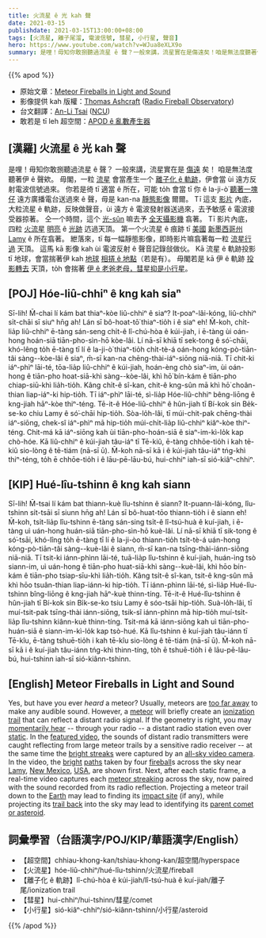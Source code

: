 ```yaml
---
title: 火流星 ê 光 kah 聲
date: 2021-03-15
publishdate: 2021-03-15T13:00:00+08:00
tags: [火流星, 離子尾溜, 電波信號, 彗星, 小行星, 聲音]
hero: https://www.youtube.com/watch?v=WJua8eXLX9o
summary: 是哩！毋知你敢捌聽過流星 ê 聲？一般來講，流星實在是傷遠矣！咱是無法度聽著伊 ê 聲欸。毋閣，一粒流星會當產生一个離子尾溜，伊會當 ùi 遠方反射電波信號過來。
---
```


{{% apod %}}

- 原始文章：[Meteor Fireballs in Light and Sound](https://apod.nasa.gov/apod/ap210315.html)
- 影像提供 kah 版權：[Thomas Ashcraft][Thomas Ashcraft] ([Radio Fireball Observatory][Radio Fireball Observatory])
- 台文翻譯：[An-Li Tsai](mailto:thianbun.taigi@gmail.com) ([NCU](https://www.astro.ncu.edu.tw))
- 敢若是 tī leh 超空間：[APOD ê 亂數產生器][Random APOD Generator]

## [漢羅] 火流星 ê 光 kah 聲

是哩！毋知你敢捌聽過流星 ê 聲？
一般來講，流星實在是 [傷遠][too far away] 矣！
咱是無法度聽著伊 ê 聲欸。
毋閣，一粒 [流星][meteor] 會當產生一个 [離子化 ê 軌跡][ionization trail]，伊會當 ùi 遠方反射電波信號過來。
你若是徛 tī 適當 ê 所在，可能 to̍h 會當 tī 你 ê la-ji-ò͘ [聽著一塊仔][momentarily hear] 遠方廣播電台送過來 ê 聲，毋是 kan-na [靜態影像][static] 爾爾。
Tī 這支 [影片][featured video] 內底，大粒流星 ê 軌跡，反映做聲音，ùi 遠方 ê 電波發射器送過來，去予敏感 ê 電波接受器掠著。
仝一个時間，這个 [光-sûn][bright streaks] 嘛去予 [全天攝影機][all-sky video camera] 翕著。
Tī 影片內底，四粒 [火流星][fireball] [明亮][bright] ê [光跡][paths] 迒過天頂。
第一个火流星 ê 痕跡 tī [美國][USA] [新墨西哥州][New Mexico] [Lamy][Lamy] ê 所在翕著。
紲落來，tī 每一幅靜態影像，即時影片嘛翕著每一粒 [流星行過][meteor streaking] 天頂。
這馬 kā 影像 kah ùi 電波反射 ê 聲音記錄敆做伙。
Kā 流星 ê 軌跡投影 tī 地球，會當揣著伊 kah [地球][Earth] [相挵 ê 地點][impact site]（若是有）。
毋閣若是 kā 伊 ê 軌跡 [投影轉去][trail back] 天頂，to̍h 會揣著 [伊 ê 老爸老母，彗星抑是小行星][parent comet or asteroid]。

## [POJ] Hóe-liû-chhiⁿ ê kng kah siaⁿ

Sī-lih! M̄-chai lí kám bat thiaⁿ-kòe liû-chhiⁿ ê siaⁿ?
It-poaⁿ-lâi-kóng, liû-chhiⁿ si̍t-chāi sī siuⁿ hn̄g ah!
Lán sī bô-hoat-tō͘ thiaⁿ-tio̍h i ê siaⁿ eh!
M̄-koh, chi̍t-lia̍p liû-chhiⁿ ē-tàng sán-seng chi̍t-ê lî-chú-hòa ê kúi-jiah, i ē-tàng ùi oán-hong hoán-siā tiān-pho-sìn-hō kòe-lâi.
Lí nā-sī khiā tī sek-tong ê só͘-chāi, khó-lêng to̍h ē-tàng tī lí ê la-ji-ò͘ thiaⁿ-tio̍h chi̍t-tè-á oán-hong kóng-pò-tiān-tâi sàng--kòe-lâi ê siaⁿ, m̄-sī kan-na chēng-thài-iáⁿ-siōng niā-niā.
Tī chit-ki iáⁿ-phìⁿ lāi-té, tōa-lia̍p liû-chhiⁿ ê kúi-jiah, hoán-èng chò siaⁿ-im, ùi oán-hong ê tiān-pho hoat-siā-khì sàng--kòe-lâi, khì hō͘ bín-kám ê tiān-pho chiap-siū-khì lia̍h-tio̍h.
Kâng chi̍t-ê sî-kan, chit-ê kng-sûn mā khì hō͘ choân-thian liap-iáⁿ-ki hip-tio̍h.
Tī iáⁿ-phìⁿ lāi-té, sì-lia̍p Hóe-liû-chhiⁿ bêng-liōng ê kng-jiah hāⁿ-kòe thiⁿ-téng.
Tē-it-ê Hóe-liû-chhiⁿ ê hûn-jiah tī Bí-kok sin Be̍k-se-ko chiu Lamy ê só͘-chāi hip-tio̍h.
Sòa-lo̍h-lâi, tī múi-chit-pak chēng-thài iáⁿ-siōng, chek-sî iáⁿ-phìⁿ mā hip-tio̍h múi-chi̍t-lia̍p liû-chhiⁿ kiâⁿ-kòe thiⁿ-téng.
Chit-má kā iáⁿ-siōng kah ùi tiān-pho-hoán-siā ê siaⁿ-im-kì-lo̍k kap chò-hóe.
Kā liû-chhiⁿ ê kúi-jiah tâu-iáⁿ tī Tē-kiû, ē-tàng chhōe-tio̍h i kah tē-kiû sio-lòng ê tē-tiám (nā-sī ū).
M̄-koh nā-sī kā i ê kúi-jiah tâu-iáⁿ tńg-khì thiⁿ-téng, to̍h ē chhōe-tio̍h i ê lāu-pē-lāu-bú, hui-chhiⁿ iah-sī sió-kiâⁿ-chhiⁿ.

## [KIP] Hué-lîu-tshinn ê kng kah siann

Sī-lih! M̄-tsai lí kám bat thiann-kuè lîu-tshinn ê siann?
It-puann-lâi-kóng, lîu-tshinn si̍t-tsāi sī siunn hn̄g ah!
Lán sī bô-huat-tōo thiann-tio̍h i ê siann eh!
M̄-koh, tsi̍t-lia̍p lîu-tshinn ē-tàng sán-sing tsi̍t-ê lî-tsú-huà ê kuí-jiah, i ē-tàng uì uán-hong huán-siā tiān-pho-sìn-hō kuè-lâi.
Lí nā-sī khiā tī sik-tong ê só͘-tsāi, khó-lîng to̍h ē-tàng tī lí ê la-ji-òo thiann-tio̍h tsi̍t-tè-á uán-hong kóng-pò-tiān-tâi sàng--kuè-lâi ê siann, m̄-sī kan-na tsīng-thài-iánn-siōng niā-niā.
Tī tsit-ki iánn-phìnn lāi-té, tuā-lia̍p lîu-tshinn ê kuí-jiah, huán-ìng tsò siann-im, uì uán-hong ê tiān-pho huat-siā-khì sàng--kuè-lâi, khì hōo bín-kám ê tiān-pho tsiap-sīu-khì lia̍h-tio̍h.
Kâng tsi̍t-ê sî-kan, tsit-ê kng-sûn mā khì hōo tsuân-thian liap-iánn-ki hip-tio̍h.
Tī iánn-phìnn lāi-té, sì-lia̍p Hué-lîu-tshinn bîng-liōng ê kng-jiah hāⁿ-kuè thinn-tíng.
Tē-it-ê Hué-lîu-tshinn ê hûn-jiah tī Bí-kok sin Bi̍k-se-ko tsiu Lamy ê sóo-tsāi hip-tio̍h.
Suà-lo̍h-lâi, tī muí-tsit-pak tsīng-thài iánn-siōng, tsik-sî iánn-phìnn mā hip-tio̍h muí-tsi̍t-lia̍p lîu-tshinn kiânn-kuè thinn-tíng.
Tsit-má kā iánn-siōng kah uì tiān-pho-huán-siā ê siann-im-kì-lo̍k kap tsò-hué.
Kā lîu-tshinn ê kuí-jiah tâu-iánn tī Tē-kîu, ē-tàng tshuē-tio̍h i kah tē-kîu sio-lòng ê tē-tiám (nā-sī ū).
M̄-koh nā-sī kā i ê kuí-jiah tâu-iánn tńg-khì thinn-tíng, to̍h ē tshuē-tio̍h i ê lāu-pē-lāu-bú, hui-tshinn iah-sī sió-kiânn-tshinn.


## [English] Meteor Fireballs in Light and Sound

Yes, but have you ever *heard* a meteor? Usually, meteors are [too far away][too far away] to make any audible sound. However, a [meteor][meteor] will briefly create an [ionization trail][ionization trail] that can reflect a distant radio signal. If the geometry is right, you may [momentarily hear][momentarily hear] -- through your radio -- a distant radio station even over [static][static]. In the [featured video][featured video], the sounds of distant radio transmitters were caught reflecting from large meteor trails by a sensitive radio receiver -- at the same time the [bright streaks][bright streaks] were captured by an [all-sky video camera][all-sky video camera]. In the video, the [bright][bright] [paths][paths] taken by four [fireball][fireball]s across the sky near [Lamy][Lamy], [New Mexico][New Mexico], [USA][USA], are shown first. Next, after each static frame, a real-time video captures each [meteor streaking][meteor streaking] across the sky, now paired with the sound recorded from its radio reflection. Projecting a meteor trail down to the [Earth][Earth] may lead to finding its [impact site][impact site] (if any), while projecting its [trail back][trail back] into the sky may lead to identifying its [parent comet or asteroid][parent comet or asteroid].

## 詞彙學習（台語漢字/POJ/KIP/華語漢字/English）

- 【超空間】chhiau-khong-kan/tshiau-khong-kan/超空間/hyperspace
- 【火流星】hóe-liû-chhiⁿ/hué-lîu-tshinn/火流星/fireball
- 【離子化 ê 軌跡】lî-chú-hòa ê kúi-jiah/lî-tsú-huà ê kuí-jiah/離子尾/ionization trail
- 【彗星】hui-chhiⁿ/hui-tshinn/彗星/comet
- 【小行星】sió-kiâⁿ-chhiⁿ/sió-kiânn-tshinn/小行星/asteroid

{{% /apod %}}

[Thomas Ashcraft]: mailto:ashcraft@heliotown.dot.com
[Radio Fireball Observatory]: http://www.heliotown.com/
[Random APOD Generator]: https://apod.nasa.gov/apod/random_apod.html
[too far away]: https://earthsky.org/space/whoosh-can-you-hear-a-meteor-streak-past
[meteor]: https://solarsystem.nasa.gov/asteroids-comets-and-meteors/meteors-and-meteorites/overview/
[ionization trail]: https://en.wikipedia.org/wiki/Meteor_burst_communications
[momentarily hear]: https://i.pinimg.com/originals/f3/aa/fd/f3aafd5b31e81165473be45d67383a33.jpg
[static]: https://www.scientificamerican.com/article/cosmic-radio-background/
[featured video]: http://www.heliotown.com/Fireballs.html
[bright streaks]: https://apod.nasa.gov/apod/ap011119.html
[all-sky video camera]: https://apod.nasa.gov/apod/ap090817.html
[bright]: https://apod.nasa.gov/apod/ap130218.html
[paths]: https://apod.nasa.gov/apod/ap110123.html
[fireball]: https://apod.nasa.gov//ap990219.html
[Lamy]: https://en.wikipedia.org/wiki/Lamy,_New_Mexico
[New Mexico]: https://youtu.be/unghDml5F_4
[USA]: https://www.cia.gov/the-world-factbook/countries/united-states/
[meteor streaking]: https://apod.nasa.gov/apod/ap200912.html
[Earth]: https://solarsystem.nasa.gov/planets/earth/overview/
[impact site]: https://apod.nasa.gov/apod/ap090328.html
[trail back]: https://www.discovermagazine.com/the-sciences/meteor-hunters-track-fireballs-in-the-night-sky
[parent comet or asteroid]: https://apod.nasa.gov/apod/ap180808.html
